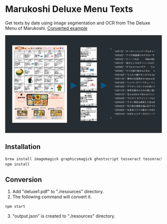 # Marukoshi Deluxe Menu Texts

Get texts by date using image segmentation and OCR from The Deluxe Menu of Marukoshi.
[Converted example](https://github.com/passionate-engineer/marukoshi-deluxe-menu-texts/blob/master/resources/output.json)

![](https://github.com/passionate-engineer/marukoshi-deluxe-menu/blob/master/docs/kv.jpg)

## Installation

```bash
brew install imagemagick graphicsmagick ghostscript tesseract tesseract-lang
npm install
```

## Conversion

1. Add "deluxe1.pdf" to "./resources" directory.
2. The following command will convert it.

```bash
npm start
```

3. "output.json" is created to  "./resources" directory.
